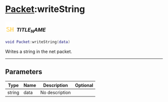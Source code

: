 # [Packet](../packet/README.md):writeString

### <img src="../../.gitbook/assets/shared.png" width="32" height="32" /> $TITLE_NAME$

```lua
void Packet:writeString(data)
```

Writes a string in the net packet.<br>

-----------------
## Parameters

| Type   | Name | Description | Optional |
| ------ | ---- | ----------- | -------: |
| string | data | No description |  |
